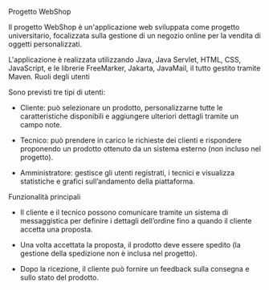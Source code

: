 Progetto WebShop

Il progetto WebShop è un'applicazione web sviluppata come progetto universitario, focalizzata sulla gestione di un negozio online per la vendita di oggetti personalizzati.

L'applicazione è realizzata utilizzando Java, Java Servlet, HTML, CSS, JavaScript, e le librerie FreeMarker, Jakarta, JavaMail, il tutto gestito tramite Maven.
Ruoli degli utenti

Sono previsti tre tipi di utenti:

  - Cliente: può selezionare un prodotto, personalizzarne tutte le caratteristiche disponibili e aggiungere ulteriori dettagli tramite un campo note.

  - Tecnico: può prendere in carico le richieste dei clienti e rispondere proponendo un prodotto ottenuto da un sistema esterno (non incluso nel progetto).

  - Amministratore: gestisce gli utenti registrati, i tecnici e visualizza statistiche e grafici sull’andamento della piattaforma.

Funzionalità principali

  - Il cliente e il tecnico possono comunicare tramite un sistema di messaggistica per definire i dettagli dell’ordine fino a quando il cliente accetta una proposta.

  - Una volta accettata la proposta, il prodotto deve essere spedito (la gestione della spedizione non è inclusa nel progetto).

  - Dopo la ricezione, il cliente può fornire un feedback sulla consegna e sullo stato del prodotto.
